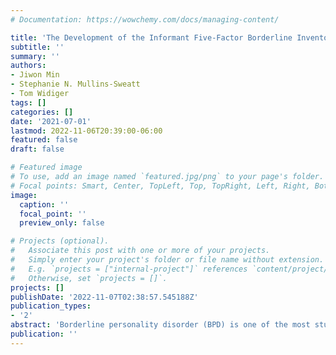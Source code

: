 ```yaml
---
# Documentation: https://wowchemy.com/docs/managing-content/

title: 'The Development of the Informant Five-Factor Borderline Inventory'
subtitle: ''
summary: ''
authors:
- Jiwon Min
- Stephanie N. Mullins-Sweatt
- Tom Widiger
tags: []
categories: []
date: '2021-07-01'
lastmod: 2022-11-06T20:39:00-06:00
featured: false
draft: false

# Featured image
# To use, add an image named `featured.jpg/png` to your page's folder.
# Focal points: Smart, Center, TopLeft, Top, TopRight, Left, Right, BottomLeft, Bottom, BottomRight.
image:
  caption: ''
  focal_point: ''
  preview_only: false

# Projects (optional).
#   Associate this post with one or more of your projects.
#   Simply enter your project's folder or file name without extension.
#   E.g. `projects = ["internal-project"]` references `content/project/deep-learning/index.md`.
#   Otherwise, set `projects = []`.
projects: []
publishDate: '2022-11-07T02:38:57.545188Z'
publication_types:
- '2'
abstract: 'Borderline personality disorder (BPD) is one of the most studied personality disorders and is associated with significant outcomes such as suicide. Although BPD is represented in DSM-5 as a categorical diagnosis, it may be better characterized dimensionally, such as from the perspective of the five-factor model of general personality (FFM). The Five-Factor Borderline Inventory (FFBI) assesses BPD from the perspective of maladaptive variants of FFM traits. Previous research suggests that informant-reports may increase the validity of personality disorder assessment, providing additional information that may supplement self-report. Therefore, the current study developed an informant measure of the FFBI, Informant Five-Factor Borderline Inventory (IFFBI) and examined its convergent and discriminant validity compared with the self-report FFBI, FFM, and traditional measure of BPD. Overall, the IFFBI demonstrated good convergent validity and moderate discriminant validity with the FFBI, FFM, and other traditional measures of BPD.'
publication: ''
---
```

